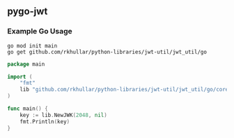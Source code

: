 ## pygo-jwt

### Example Go Usage

```shell
go mod init main
go get github.com/rkhullar/python-libraries/jwt-util/jwt_util/go
```

```go
package main

import (
	"fmt"
	lib "github.com/rkhullar/python-libraries/jwt-util/jwt_util/go/core"
)

func main() {
	key := lib.NewJWK(2048, nil)
	fmt.Println(key)
}
```
